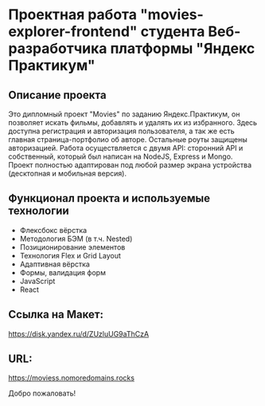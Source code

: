 # Проектная работа "movies-explorer-frontend" студента Веб-разработчика платформы "Яндекс Практикум"

## Описание проекта
Это дипломный проект "Movies" по заданию Яндекс.Практикум, он позволяет искать фильмы, добавлять и удалять их из избранного. Здесь доступна регистрация и авторизация пользователя, а так же есть главная страница-портфолио об авторе. Остальные роуты защищены авторизацией. Работа осуществляется с двумя API: сторонний API и собственный, который был написан на NodeJS, Express и Mongo. Проект полностью адаптирован под любой размер экрана устройства (десктопная и мобильная версия). 

## Функционал проекта и используемые технологии

* Флексбокс вёрстка
* Методология БЭМ (в т.ч. Nested)
* Позиционирование элементов
* Технология Flex и Grid Layout
* Адаптивная вёрстка
* Формы, валидация форм
* JavaScript
* React

## Ссылка на Макет:
https://disk.yandex.ru/d/ZUzluUG9aThCzA

## URL:
https://moviess.nomoredomains.rocks

Добро пожаловать!